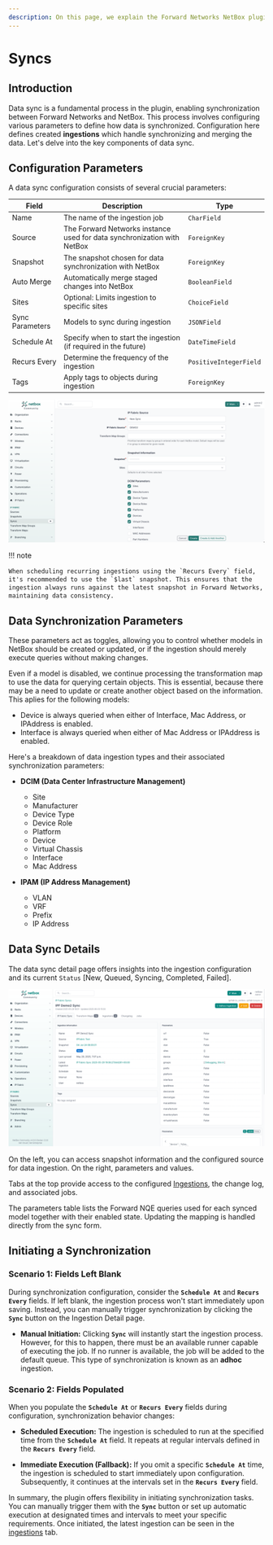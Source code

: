 ```yaml
---
description: On this page, we explain the Forward Networks NetBox plugin ingestion jobs.
---
```


# Syncs

## Introduction

Data sync is a fundamental process in the plugin, enabling synchronization between Forward Networks and NetBox. This process involves configuring various parameters to define how data is synchronized. Configuration here defines created **ingestions** which handle synchronizing and merging the data. Let's delve into the key components of data sync.

## Configuration Parameters

A data sync configuration consists of several crucial parameters:

| Field           | Description                                                      | Type                           |
| --------------- |------------------------------------------------------------------| ------------------------------ |
| Name            | The name of the ingestion job                                    | `CharField`                    |
| Source          | The Forward Networks instance used for data synchronization with NetBox | `ForeignKey`                   |
| Snapshot        | The snapshot chosen for data synchronization with NetBox         | `ForeignKey`                   |
| Auto Merge      | Automatically merge staged changes into NetBox                   | `BooleanField`                 |
| Sites           | Optional: Limits ingestion to specific sites                     | `ChoiceField`                  |
| Sync Parameters | Models to sync during ingestion                                  | `JSONField`                    |
| Schedule At     | Specify when to start the ingestion (if required in the future)  | `DateTimeField`                |
| Recurs Every    | Determine the frequency of the ingestion                         | `PositiveIntegerField`         |
| Tags            | Apply tags to objects during ingestion                           | `ForeignKey`                   |

![Data Sync Configuration](../images/user_guide/sync_create.png)


!!! note

    When scheduling recurring ingestions using the `Recurs Every` field, it's recommended to use the `$last` snapshot. This ensures that the ingestion always runs against the latest snapshot in Forward Networks, maintaining data consistency.

## Data Synchronization Parameters

These parameters act as toggles, allowing you to control whether models in NetBox should be created or updated, or if the ingestion should merely execute queries without making changes.

Even if a model is disabled, we continue processing the transformation map to use the data for querying certain objects. This is essential, because there may be a need to update or create another object based on the information. This aplies for the following models:
- Device is always queried when either of Interface, Mac Address, or IPAddress is enabled.
- Interface is always queried when either of Mac Address or IPAddress is enabled.

Here's a breakdown of data ingestion types and their associated synchronization parameters:

- **DCIM (Data Center Infrastructure Management)**
  - Site
  - Manufacturer
  - Device Type
  - Device Role
  - Platform
  - Device
  - Virtual Chassis
  - Interface
  - Mac Address

- **IPAM (IP Address Management)**
  - VLAN
  - VRF
  - Prefix
  - IP Address

## Data Sync Details

The data sync detail page offers insights into the ingestion configuration and its current `Status` [New, Queued, Syncing, Completed, Failed].

![Data Sync Details](../images/user_guide/sync_detail.png)

On the left, you can access snapshot information and the configured source for data ingestion. On the right, parameters and values.

Tabs at the top provide access to the configured [Ingestions](ingestions.md), the change log, and associated jobs.

The parameters table lists the Forward NQE queries used for each synced model together with their enabled state. Updating the mapping is handled directly from the sync form.

## Initiating a Synchronization

### Scenario 1: Fields Left Blank

During synchronization configuration, consider the **`Schedule At`** and **`Recurs Every`** fields. If left blank, the ingestion process won't start immediately upon saving. Instead, you can manually trigger synchronization by clicking the **`Sync`** button on the Ingestion Detail page.

- **Manual Initiation:** Clicking **`Sync`** will instantly start the ingestion process. However, for this to happen, there must be an available runner capable of executing the job. If no runner is available, the job will be added to the default queue. This type of synchronization is known as an **adhoc** ingestion.

### Scenario 2: Fields Populated

When you populate the **`Schedule At`** or **`Recurs Every`** fields during configuration, synchronization behavior changes:

- **Scheduled Execution:** The ingestion is scheduled to run at the specified time from the **`Schedule At`** field. It repeats at regular intervals defined in the **`Recurs Every`** field.

- **Immediate Execution (Fallback):** If you omit a specific **`Schedule At`** time, the ingestion is scheduled to start immediately upon configuration. Subsequently, it continues at the intervals set in the **`Recurs Every`** field.

In summary, the plugin offers flexibility in initiating synchronization tasks. You can manually trigger them with the **`Sync`** button or set up automatic execution at designated times and intervals to meet your specific requirements. Once initiated, the latest ingestion can be seen in the [ingestions](ingestions.md) tab.

